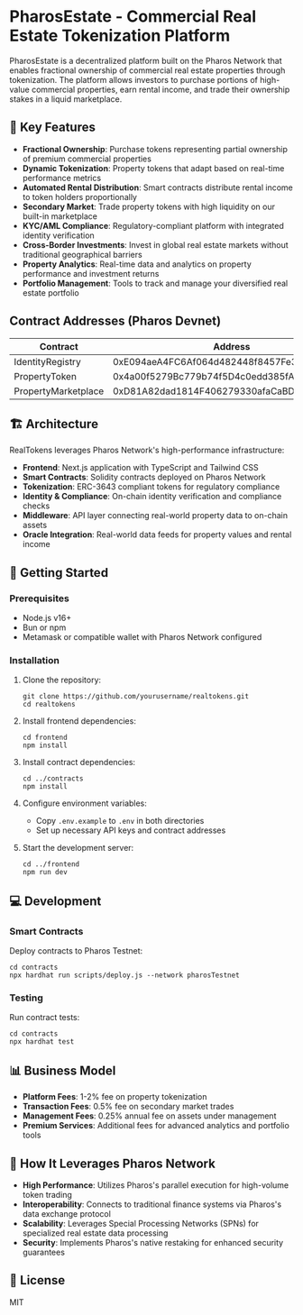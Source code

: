 # PharosEstate - Commercial Real Estate Tokenization Platform

PharosEstate is a decentralized platform built on the Pharos Network that enables fractional ownership of commercial real estate properties through tokenization. The platform allows investors to purchase portions of high-value commercial properties, earn rental income, and trade their ownership stakes in a liquid marketplace.

## 🌟 Key Features

- **Fractional Ownership**: Purchase tokens representing partial ownership of premium commercial properties
- **Dynamic Tokenization**: Property tokens that adapt based on real-time performance metrics
- **Automated Rental Distribution**: Smart contracts distribute rental income to token holders proportionally
- **Secondary Market**: Trade property tokens with high liquidity on our built-in marketplace
- **KYC/AML Compliance**: Regulatory-compliant platform with integrated identity verification
- **Cross-Border Investments**: Invest in global real estate markets without traditional geographical barriers
- **Property Analytics**: Real-time data and analytics on property performance and investment returns
- **Portfolio Management**: Tools to track and manage your diversified real estate portfolio


## Contract Addresses (Pharos Devnet)

| Contract           | Address                                    |
|--------------------|--------------------------------------------|
| IdentityRegistry   | 0xE094aeA4FC6Af064d482448f8457Fe310C1C9F67 |
| PropertyToken      | 0x4a00f5279Bc779b74f5D4c0edd385fAD0b7873fd |
| PropertyMarketplace| 0xD81A82dad1814F406279330afaCaBDFbff86985b |

## 🏗️ Architecture

RealTokens leverages Pharos Network's high-performance infrastructure:

- **Frontend**: Next.js application with TypeScript and Tailwind CSS
- **Smart Contracts**: Solidity contracts deployed on Pharos Network
- **Tokenization**: ERC-3643 compliant tokens for regulatory compliance
- **Identity & Compliance**: On-chain identity verification and compliance checks
- **Middleware**: API layer connecting real-world property data to on-chain assets
- **Oracle Integration**: Real-world data feeds for property values and rental income

## 🚀 Getting Started

### Prerequisites

- Node.js v16+
- Bun or npm
- Metamask or compatible wallet with Pharos Network configured

### Installation

1. Clone the repository:
   ```
   git clone https://github.com/yourusername/realtokens.git
   cd realtokens
   ```

2. Install frontend dependencies:
   ```
   cd frontend
   npm install
   ```

3. Install contract dependencies:
   ```
   cd ../contracts
   npm install
   ```

4. Configure environment variables:
   - Copy `.env.example` to `.env` in both directories
   - Set up necessary API keys and contract addresses

5. Start the development server:
   ```
   cd ../frontend
   npm run dev
   ```

## 💻 Development

### Smart Contracts

Deploy contracts to Pharos Testnet:

```
cd contracts
npx hardhat run scripts/deploy.js --network pharosTestnet
```

### Testing

Run contract tests:

```
cd contracts
npx hardhat test
```

## 📊 Business Model

- **Platform Fees**: 1-2% fee on property tokenization
- **Transaction Fees**: 0.5% fee on secondary market trades
- **Management Fees**: 0.25% annual fee on assets under management
- **Premium Services**: Additional fees for advanced analytics and portfolio tools

## 🔗 How It Leverages Pharos Network

- **High Performance**: Utilizes Pharos's parallel execution for high-volume token trading
- **Interoperability**: Connects to traditional finance systems via Pharos's data exchange protocol
- **Scalability**: Leverages Special Processing Networks (SPNs) for specialized real estate data processing
- **Security**: Implements Pharos's native restaking for enhanced security guarantees

## 📝 License

MIT
